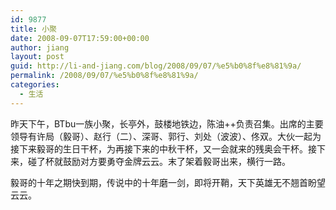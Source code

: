 ```yaml
---
id: 9877
title: 小聚
date: 2008-09-07T17:59:00+00:00
author: jiang
layout: post
guid: http://li-and-jiang.com/blog/2008/09/07/%e5%b0%8f%e8%81%9a/
permalink: /2008/09/07/%e5%b0%8f%e8%81%9a/
categories:
  - 生活
---
```

昨天下午，BTbu一族小聚，长亭外，鼓楼地铁边，陈油++负责召集。出席的主要领导有许局（毅哥）、赵行（二）、深哥、郭行、刘处（波波）、佟双。大伙一起为接下来毅哥的生日干杯，为再接下来的中秋干杯，又一会就来的残奥会干杯。接下来，碰了杯就鼓励对方要勇夺金牌云云。末了架着毅哥出来，横行一路。 

毅哥的十年之期快到期，传说中的十年磨一剑，即将开鞘，天下英雄无不翘首盼望云云。